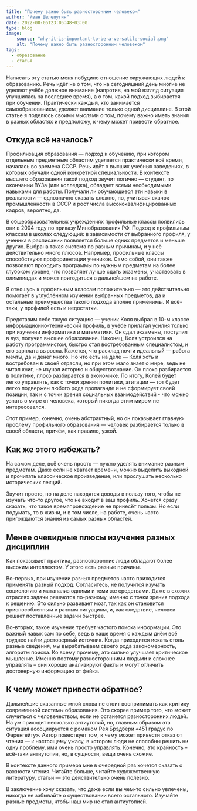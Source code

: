 ```yaml
---
title: "Почему важно быть разносторонним человеком"
author: "Иван Шелепугин"
date: 2022-08-05T23:05:48+03:00
type: blog
image:
    source: "why-it-is-important-to-be-a-versatile-social.png"
    alt: "Почему важно быть разносторонним человеком"
tags:
  - образование
  - статья
---
```


Написать эту статью меня побудило отношение окружающих людей к образованию.
Речь идёт не о том, что на сегодняшний день многие не уделяют учёбе должное
внимание (напротив, на мой взгляд ситуация улучшилась за последнее время), а о
том, какой подход выбирается при обучении. Практически каждый, кто занимается
самообразованием, уделяет внимание только одной дисциплине. В этой статье я
поделюсь своими мыслями о том, почему важно иметь знания в разных областях и
предположу, к чему может привести обратное.

## Откуда всё началось?

Профилизация образования &mdash; подход к обучению, при котором отдельным
предметным областям уделяется практически всё время, началась во времена СССР.
Речь идёт о высших учебных заведениях, в которых обучали одной конкретной
специальности. В контексте высшего образования такой подход звучит логично
&mdash; студент, по окончании ВУЗа (или колледжа), обладает всеми необходимыми
навыками для работы. Получали ли обучающиеся эти навыки в реальности &mdash;
однозначно сказать сложно, но, учитывая скачок промышленности в СССР и рост
числа высококвалифицированных кадров, вероятно, да.

В общеобразовательных учреждениях профильные классы появились они в 2004 году
по приказу Минобразования РФ. Подход к профильным классам в школах следующий: в
зависимости от выбранного профиля, у ученика в расписании появляется больше
одних предметов и меньше других. Выбрана такая система по разным причинам, и у
неё действительно много плюсов. Например, профильные классы способствуют
профориентации учеников. Само собой, они также позволяют проходить программы по
нужным предметам на более глубоком уровне, что позволяет лучше сдать экзамены,
участвовать в олимпиадах и может пригодиться в дальнейшем на работе.
	
Я отношусь к профильным классам положительно &mdash; это действительно помогает
в углублённом изучении выбранных предметов, да и остальные преимущества такого
подхода вполне применимы. И всё-таки, у профилей есть и недостатки.

Представим себе такую ситуацию &mdash; ученик Коля выбрал в 10-м классе
информационно-технический профиль, в учёбе прилагал усилия только при изучении
информатики и математики. Он сдал экзамены, поступил в вуз, получил высшее
образование. Наконец, Коля устроился на работу программистом, быстро стал
востребованным специалистом, и его зарплата выросла. Кажется, что расклад почти
идеальный &mdash; работа мечты, да и денег много. Но что есть на деле &mdash;
Коля хоть и востребован в своей отрасли, но при этом мало знает о мире, ведь не
читал книг, не изучал историю и обществознание. Он плохо разбирается в
политике, плохо разбирается в экономике. По итогу, Колей будет легко управлять,
как с точки зрения политики, агитации &mdash; тот будет легко подвержен любого
рода пропаганде и не сформирует своей позиции, так и с точки зрения социальных
взаимодействий - что можно узнать о мире от человека, который никогда этим
миром не интересовался.

Этот пример, конечно, очень абстрактный, но он показывает главную проблему
профильного образования &mdash; человек разбирается только в своей области,
причём, как правило, узкой.

## Как же этого избежать?

На самом деле, всё очень просто &mdash; нужно уделять внимание разным
предметам. Даже если не хватает времени, можно выделить выходной и прочитать
классическое произведение, или прослушать несколько исторических лекций.

Звучит просто, но на деле находятся доводы в пользу того, чтобы не изучать
что-то другое, что не входит в ваш профиль. Хочется сразу сказать, что такое
времяпровождение не принесёт пользы. Но если подумать, то в жизни, и в том
числе, на работе, очень часто пригождаются знания из самых разных областей.
	
## Менее очевидные плюсы изучения разных дисциплин

Как показывает практика, разносторонние люди обладают более высоким
интеллектом. У этого есть разные причины.

Во-первых, при изучении разных предметов часто приходится применять разный
подход. Согласитесь, не получится изучать социологию и матанализ одними и теми
же средствами. Даже в схожих отраслях задачи решаются по-разному, именно с
точки зрения подхода к решению. Это сильно развивает мозг, так как он
становится приспособленным к разным ситуациям, и, как следствие, человек решает
поставленные задачи быстрее.

Во-вторых, такое изучение требует частого поиска информации. Это важный навык
сам по себе, ведь в наше время с каждым днём всё труднее найти достоверный
источник. Когда приходится искать столь разные сведения, мы вырабатываем своего
рода закономерность, алгоритм поиска. Ко всему прочему, это сильно улучшает
критическое мышление. Именно поэтому разносторонними людьми и сложнее управлять
– они хорошо анализируют факты и могут отличить достоверную информацию от
фейка.

## К чему может привести обратное?

Дальнейшие сказанные мной слова не стоит воспринимать как критику современной
системы образования. Это скорее пример того, что может случиться с
человечеством, если не останется разносторонних людей. На ум приходит несколько
антиутопий, но, главным образом эта ситуация ассоциируется с романом Рея
Брэдбери «451 градус по Фаренгейту». Автор повествует том, к чему может
привести отказ от чтения &mdash; к настоящему ужасу, в котором люди не способны
решить ни одну проблему, ими очень просто управлять. Конечно, это крайность –
всё-таки антиутопия, но, в сущности, вещи очень схожие.

В контексте данного примера мне в очередной раз хочется сказать о важности
чтения. Читайте больше, читайте художественную литературу, статьи &mdash; это
действительно очень полезно.

В заключение хочу сказать, что даже если вы чем-то сильно увлечены, никогда не
забывайте о существовании всего остального. Изучайте разные предметы, чтобы наш
мир не стал антиутопией.
